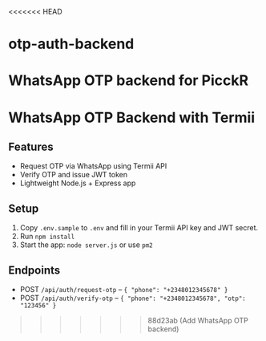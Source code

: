 <<<<<<< HEAD
# otp-auth-backend
WhatsApp OTP backend for PicckR
=======
# WhatsApp OTP Backend with Termii

## Features
- Request OTP via WhatsApp using Termii API
- Verify OTP and issue JWT token
- Lightweight Node.js + Express app

## Setup
1. Copy `.env.sample` to `.env` and fill in your Termii API key and JWT secret.
2. Run `npm install`
3. Start the app: `node server.js` or use `pm2`

## Endpoints
- POST `/api/auth/request-otp` – `{ "phone": "+2348012345678" }`
- POST `/api/auth/verify-otp` – `{ "phone": "+2348012345678", "otp": "123456" }`
>>>>>>> 88d23ab (Add WhatsApp OTP backend)
